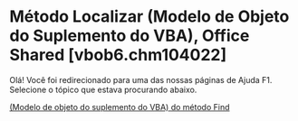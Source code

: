 
# Método Localizar (Modelo de Objeto do Suplemento do VBA), Office Shared [vbob6.chm104022]

Olá! Você foi redirecionado para uma das nossas páginas de Ajuda F1. Selecione o tópico que estava procurando abaixo.

[(Modelo de objeto do suplemento do VBA) do método Find](http://msdn.microsoft.com/library/cf7a4b4e-89e7-91ea-2f9b-880384cd3339%28Office.15%29.aspx)

